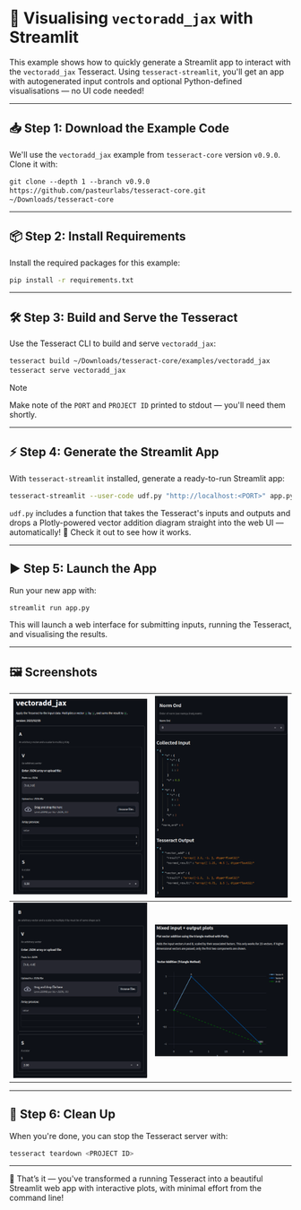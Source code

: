 # 🚀 Visualising `vectoradd_jax` with Streamlit

This example shows how to quickly generate a Streamlit app to interact with the `vectoradd_jax` Tesseract.
Using `tesseract-streamlit`, you'll get an app with autogenerated input controls and optional Python-defined visualisations — no UI code needed!

---

## 📥 Step 1: Download the Example Code

We'll use the `vectoradd_jax` example from `tesseract-core` version `v0.9.0`. Clone it with:

```shell
git clone --depth 1 --branch v0.9.0 https://github.com/pasteurlabs/tesseract-core.git ~/Downloads/tesseract-core
```

---

## 📦 Step 2: Install Requirements

Install the required packages for this example:

```bash
pip install -r requirements.txt
```

---

## 🛠️ Step 3: Build and Serve the Tesseract

Use the Tesseract CLI to build and serve `vectoradd_jax`:

```bash
tesseract build ~/Downloads/tesseract-core/examples/vectoradd_jax
tesseract serve vectoradd_jax
```

> [!NOTE]
> Make note of the `PORT` and `PROJECT ID` printed to stdout — you'll need them shortly.

---

## ⚡ Step 4: Generate the Streamlit App

With `tesseract-streamlit` installed, generate a ready-to-run Streamlit app:

```bash
tesseract-streamlit --user-code udf.py "http://localhost:<PORT>" app.py
```

`udf.py` includes a function that takes the Tesseract's inputs and outputs and drops a Plotly-powered vector addition diagram straight into the web UI — automatically! 🎯
Check it out to see how it works.

---

## ▶️ Step 5: Launch the App

Run your new app with:

```bash
streamlit run app.py
```

This will launch a web interface for submitting inputs, running the Tesseract, and visualising the results.

---

## 🖼️ Screenshots

| ![](screenshots/header-vec-a.png) | ![](screenshots/outputs.png) |
| --------------------------------- | ---------------------------- |
| ![](screenshots/vec-b.png)        | ![](screenshots/plot.png)    |

---

## 🧹 Step 6: Clean Up

When you're done, you can stop the Tesseract server with:

```bash
tesseract teardown <PROJECT ID>
```

---

🎉 That’s it — you've transformed a running Tesseract into a beautiful Streamlit web app with interactive plots, with minimal effort from the command line!
